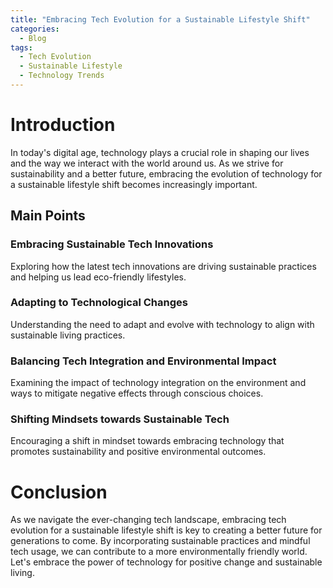 ```yaml
---
title: "Embracing Tech Evolution for a Sustainable Lifestyle Shift"
categories:
  - Blog
tags:
  - Tech Evolution
  - Sustainable Lifestyle
  - Technology Trends
---
```


# Introduction
In today's digital age, technology plays a crucial role in shaping our lives and the way we interact with the world around us. As we strive for sustainability and a better future, embracing the evolution of technology for a sustainable lifestyle shift becomes increasingly important.

## Main Points
### Embracing Sustainable Tech Innovations
Exploring how the latest tech innovations are driving sustainable practices and helping us lead eco-friendly lifestyles.

### Adapting to Technological Changes
Understanding the need to adapt and evolve with technology to align with sustainable living practices.

### Balancing Tech Integration and Environmental Impact
Examining the impact of technology integration on the environment and ways to mitigate negative effects through conscious choices.

### Shifting Mindsets towards Sustainable Tech
Encouraging a shift in mindset towards embracing technology that promotes sustainability and positive environmental outcomes.

# Conclusion
As we navigate the ever-changing tech landscape, embracing tech evolution for a sustainable lifestyle shift is key to creating a better future for generations to come. By incorporating sustainable practices and mindful tech usage, we can contribute to a more environmentally friendly world. Let's embrace the power of technology for positive change and sustainable living.